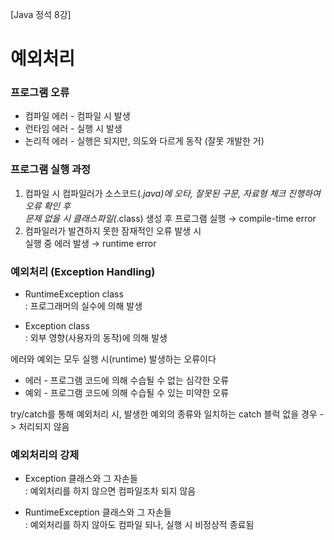 [Java 정석 8강]
# 예외처리

### 프로그램 오류
- 컴파일 에러 - 컴파일 시 발생
- 런타임 에러 - 실행 시 발생
- 논리적 에러 - 실행은 되지만, 의도와 다르게 동작 (잘못 개발한 거)

### 프로그램 실행 과정
1. 컴파일 시 컴파일러가 소스코드(*.java)에 오타, 잘못된 구문, 자료형 체크 진행하여 오류 확인 후  
문제 없을 시 클래스파일(*.class) 생성 후 프로그램 실행 → compile-time error
2. 컴파일러가 발견하지 못한  잠재적인 오류 발생 시  
실행 중 에러 발생 → runtime error

### 예외처리 (Exception Handling)
- RuntimeException class  
: 프로그래머의 실수에 의해 발생

- Exception class  
: 외부 영향(사용자의 동작)에 의해 발생

에러와 예외는 모두 실행 시(runtime) 발생하는 오류이다
- 에러 - 프로그램 코드에 의해 수습될 수 없는 심각한 오류
- 예외 - 프로그램 코드에 의해 수습될 수 있는 미약한 오류

try/catch를 통해 예외처리 시, 발생한 예외의 종류와 일치하는 catch 블럭 없을 경우 -> 처리되지 않음

### 예외처리의 강제
- Exception 클래스와 그 자손들  
: 예외처리를 하지 않으면 컴파일조차 되지 않음

- RuntimeException 클래스와 그 자손들  
: 예외처리를 하지 않아도 컴파일 되나, 실행 시 비정상적 종료됨